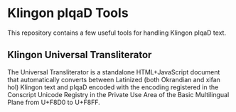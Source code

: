 Klingon pIqaD Tools
===================

This repository contains a few useful tools for handling Klingon pIqaD text.

Klingon Universal Transliterator
--------------------------------

The Universal Transliterator is a standalone HTML+JavaScript document that
automatically converts between Latinized (both Okrandian and xifan hol) Klingon
text and pIqaD encoded with the encoding registered in the Conscript Unicode
Registry in the Private Use Area of the Basic Multilingual Plane from U+F8D0
to U+F8FF.
